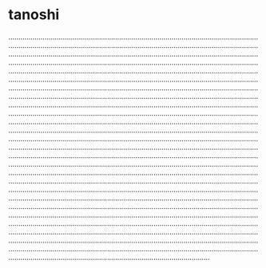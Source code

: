 # tanoshi
............................................................................................................................................................................................................................................................................................................................................................................................................................................................................................................................................................................................................................................................................................................................................................................................................................................................................................................................................................................................................................................................................................................................................................................................................................................................................................................................................................................................................................................................................................................................................................................................................................................................................................................................................................................................................................................................................................................................................................................................................................................................................................................................................................................................................................................................................................................................................................................................................................................................................................................................................................................................................................................................................................................................................................................................................................................................................................................................................................................................................................................................................................................................................................................................................................................................................................................................................................................................................................................................